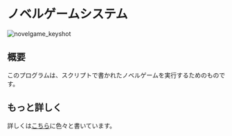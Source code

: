 # ノベルゲームシステム
![novelgame_keyshot](https://user-images.githubusercontent.com/53329734/77131487-2ae1b200-6a9f-11ea-9d7c-11519861e15e.jpg)

## 概要

このプログラムは、スクリプトで書かれたノベルゲームを実行するためのものです。

## もっと詳しく

詳しくは[こちら](https://www.mass-site.work/old/game_edit/novelgame.html)に色々と書いています。